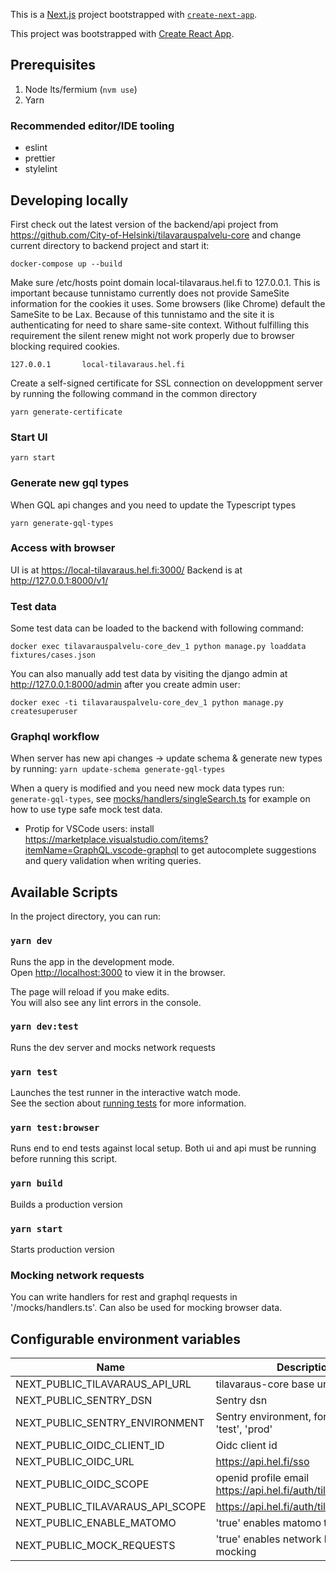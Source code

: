 This is a [Next.js](https://nextjs.org/) project bootstrapped with [`create-next-app`](https://github.com/vercel/next.js/tree/canary/packages/create-next-app).

This project was bootstrapped with [Create React App](https://github.com/facebook/create-react-app).

## Prerequisites

1. Node lts/fermium (`nvm use`)
1. Yarn

### Recommended editor/IDE tooling
- eslint
- prettier
- stylelint

## Developing locally

First check out the latest version of the backend/api project from https://github.com/City-of-Helsinki/tilavarauspalvelu-core and change current directory to backend project and start it:

```
docker-compose up --build
```

Make sure /etc/hosts point domain local-tilavaraus.hel.fi to 127.0.0.1. This is important because tunnistamo currently does not provide SameSite information for the cookies it uses. Some browsers (like Chrome) default the SameSite to be Lax. Because of this tunnistamo and the site it is authenticating for need to share same-site context. Without fulfilling this requirement the silent renew might not work properly due to browser blocking required cookies.

```
127.0.0.1       local-tilavaraus.hel.fi
```

Create a self-signed certificate for SSL connection on developpment server by running the following command in the common directory
```
yarn generate-certificate
```

### Start UI

```
yarn start
```

### Generate new gql types
When GQL api changes and you need to update the Typescript types

```
yarn generate-gql-types
```


### Access with browser

UI is at https://local-tilavaraus.hel.fi:3000/
Backend is at http://127.0.0.1:8000/v1/

### Test data

Some test data can be loaded to the backend with following command:

```
docker exec tilavarauspalvelu-core_dev_1 python manage.py loaddata fixtures/cases.json
```

You can also manually add test data by visiting the django admin at http://127.0.0.1:8000/admin after you create admin user:

```
docker exec -ti tilavarauspalvelu-core_dev_1 python manage.py createsuperuser
```

### Graphql workflow

When server has new api changes -> update schema & generate new types by running: ```yarn update-schema generate-gql-types```

When a query is modified and you need new mock data types run: ```generate-gql-types```, see [mocks/handlers/singleSearch.ts](mocks/handlers/singleSearch.ts) for example on how to use type safe mock test data.

* Protip for VSCode users: install https://marketplace.visualstudio.com/items?itemName=GraphQL.vscode-graphql to get autocomplete suggestions and query validation when writing queries.

## Available Scripts

In the project directory, you can run:

### `yarn dev`

Runs the app in the development mode.\
Open [http://localhost:3000](http://localhost:3000) to view it in the browser.

The page will reload if you make edits.\
You will also see any lint errors in the console.

### `yarn dev:test`

Runs the dev server and mocks network requests

### `yarn test`

Launches the test runner in the interactive watch mode.\
See the section about [running tests](https://facebook.github.io/create-react-app/docs/running-tests) for more information.

### `yarn test:browser`

Runs end to end tests against local setup. Both ui and api must be running before running this script.

### `yarn build`

Builds a production version

### `yarn start`

Starts production version

### Mocking network requests

You can write handlers for rest and graphql requests in '/mocks/handlers.ts'. Can also be used for mocking browser data.

## Configurable environment variables

| Name                             | Description                                                   |
| -------------------------------- | ------------------------------------------------------------- |
| NEXT_PUBLIC_TILAVARAUS_API_URL   | tilavaraus-core base url                                      |
| NEXT_PUBLIC_SENTRY_DSN           | Sentry dsn                                                    |
| NEXT_PUBLIC_SENTRY_ENVIRONMENT   | Sentry environment, for example 'test', 'prod'                |
| NEXT_PUBLIC_OIDC_CLIENT_ID       | Oidc client id                                                |
| NEXT_PUBLIC_OIDC_URL             | https://api.hel.fi/sso                                        |
| NEXT_PUBLIC_OIDC_SCOPE           | openid profile email https://api.hel.fi/auth/tilavarausapidev |
| NEXT_PUBLIC_TILAVARAUS_API_SCOPE | https://api.hel.fi/auth/tilavarausapidev                      |
| NEXT_PUBLIC_ENABLE_MATOMO        | 'true' enables matomo tracking                                |
| NEXT_PUBLIC_MOCK_REQUESTS        | 'true' enables network level request mocking                                |
